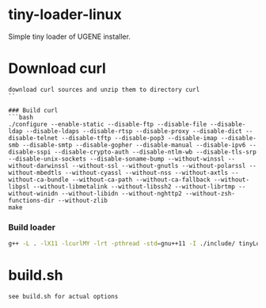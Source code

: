 # tiny-loader-linux
Simple tiny loader of UGENE installer.

# Download curl
```
download curl sources and unzip them to directory curl
``

### Build curl
```bash
./configure --enable-static --disable-ftp --disable-file --disable-ldap --disable-ldaps --disable-rtsp --disable-proxy --disable-dict --disable-telnet --disable-tftp --disable-pop3 --disable-imap --disable-smb --disable-smtp --disable-gopher --disable-manual --disable-ipv6 --disable-sspi --disable-crypto-auth --disable-ntlm-wb --disable-tls-srp --disable-unix-sockets --disable-soname-bump --without-winssl --without-darwinssl --without-ssl --without-gnutls --without-polarssl --without-mbedtls --without-cyassl --without-nss --without-axtls --without-ca-bundle --without-ca-path --without-ca-fallback --without-libpsl --without-libmetalink --without-libssh2 --without-librtmp --without-winidn --without-libidn --without-nghttp2 --without-zsh-functions-dir --without-zlib
make
```
### Build loader
```bash
g++ -L . -lX11 -lcurlMY -lrt -pthread -std=gnu++11 -I ./include/ tinyLoader.cpp tinyLoaderSplashScreen.cpp libcurlMY.a -o tinyLoader
```

# build.sh
```
see build.sh for actual options
```
